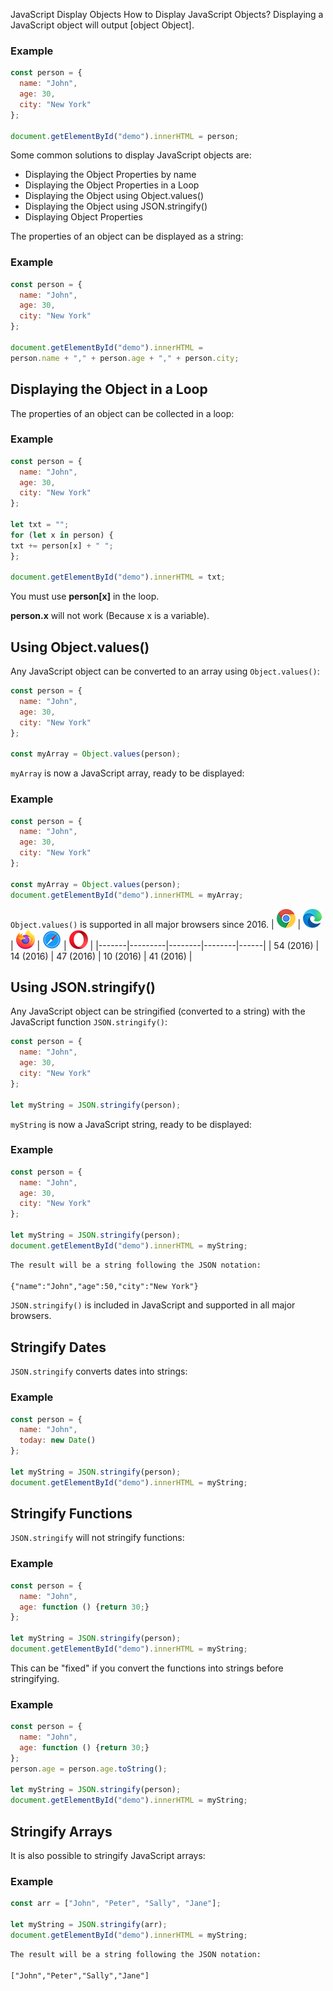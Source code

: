 JavaScript Display Objects
How to Display JavaScript Objects?
Displaying a JavaScript object will output [object Object].

### Example
```js
const person = {
  name: "John",
  age: 30,
  city: "New York"
};

document.getElementById("demo").innerHTML = person;
```

Some common solutions to display JavaScript objects are:

* Displaying the Object Properties by name
* Displaying the Object Properties in a Loop
* Displaying the Object using Object.values()
* Displaying the Object using JSON.stringify()
* Displaying Object Properties


The properties of an object can be displayed as a string:

### Example
```js
const person = {
  name: "John",
  age: 30,
  city: "New York"
};

document.getElementById("demo").innerHTML =
person.name + "," + person.age + "," + person.city;
```


## Displaying the Object in a Loop
The properties of an object can be collected in a loop:

### Example
```js
const person = {
  name: "John",
  age: 30,
  city: "New York"
};

let txt = "";
for (let x in person) {
txt += person[x] + " ";
};

document.getElementById("demo").innerHTML = txt;
```


You must use **person[x]** in the loop.

**person.x** will not work (Because x is a variable).


## Using Object.values()
Any JavaScript object can be converted to an array using `Object.values()`:

```js
const person = {
  name: "John",
  age: 30,
  city: "New York"
};

const myArray = Object.values(person);
```


`myArray` is now a JavaScript array, ready to be displayed:

### Example
```js
const person = {
  name: "John",
  age: 30,
  city: "New York"
};

const myArray = Object.values(person);
document.getElementById("demo").innerHTML = myArray;
```


`Object.values()` is supported in all major browsers since 2016.
| ![](../../Icons/compatible_chrome.png) | ![](../../Icons/compatible_edge.png) | ![](../../Icons/compatible_firefox.png) | ![](../../Icons/compatible_safari.png) | ![](../../Icons/compatible_opera.png) |
|-------|---------|--------|--------|------|
| 54 (2016)	| 14 (2016)	| 47 (2016)	| 10 (2016)	| 41 (2016) |



## Using JSON.stringify()
Any JavaScript object can be stringified (converted to a string) with the JavaScript function `JSON.stringify()`:
```js
const person = {
  name: "John",
  age: 30,
  city: "New York"
};

let myString = JSON.stringify(person);
```


`myString` is now a JavaScript string, ready to be displayed:

### Example
```js
const person = {
  name: "John",
  age: 30,
  city: "New York"
};

let myString = JSON.stringify(person);
document.getElementById("demo").innerHTML = myString;
```

```html
The result will be a string following the JSON notation:

{"name":"John","age":50,"city":"New York"}
```


`JSON.stringify()` is included in JavaScript and supported in all major browsers.


## Stringify Dates
`JSON.stringify` converts dates into strings:

### Example
```js
const person = {
  name: "John",
  today: new Date()
};

let myString = JSON.stringify(person);
document.getElementById("demo").innerHTML = myString;
```


## Stringify Functions
`JSON.stringify` will not stringify functions:

### Example
```js
const person = {
  name: "John",
  age: function () {return 30;}
};

let myString = JSON.stringify(person);
document.getElementById("demo").innerHTML = myString;
```


This can be "fixed" if you convert the functions into strings before stringifying.

### Example
```js
const person = {
  name: "John",
  age: function () {return 30;}
};
person.age = person.age.toString();

let myString = JSON.stringify(person);
document.getElementById("demo").innerHTML = myString;
```



## Stringify Arrays
It is also possible to stringify JavaScript arrays:

### Example
```js
const arr = ["John", "Peter", "Sally", "Jane"];

let myString = JSON.stringify(arr);
document.getElementById("demo").innerHTML = myString;
```

```html
The result will be a string following the JSON notation:

["John","Peter","Sally","Jane"]
```